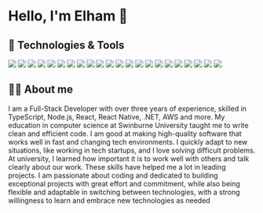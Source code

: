 # Hello, I'm Elham 👋

## 🔧 Technologies & Tools

![](https://img.shields.io/badge/Markup-HTML-informational?style=flat&logo=html5&logoColor=white&color=2bbc8a)
![](https://img.shields.io/badge/Style-CSS-informational?style=flat&logo=css3&logoColor=white&color=2bbc8a)
![](https://img.shields.io/badge/Code-JavaScript-informational?style=flat&logo=javascript&logoColor=white&color=2bbc8a)
![](https://img.shields.io/badge/Code-TypeScript-informational?style=flat&logo=typescript&logoColor=white&color=2bbc8a)
![](https://img.shields.io/badge/Code-Python-informational?style=flat&logo=python&logoColor=white&color=2bbc8a)
![](https://img.shields.io/badge/Code-Go-informational?style=flat&logo=go&logoColor=white&color=2bbc8a)
![](https://img.shields.io/badge/Code-CSharp-informational?style=flat&logo=c-sharp&logoColor=white&color=2bbc8a)
![](https://img.shields.io/badge/Library-React-informational?style=flat&logo=react&logoColor=white&color=2bbc8a)
![](https://img.shields.io/badge/Library-Redux-informational?style=flat&logo=redux&logoColor=white&color=2bbc8a)
![](https://img.shields.io/badge/Framework-Node.js-informational?style=flat&logo=node.js&logoColor=white&color=2bbc8a)
![](https://img.shields.io/badge/Framework-Express.js-informational?style=flat&logo=express&logoColor=white&color=2bbc8a)
![](https://img.shields.io/badge/Framework-Django-informational?style=flat&logo=django&logoColor=white&color=2bbc8a)
![](https://img.shields.io/badge/Query-GraphQL-informational?style=flat&logo=graphql&logoColor=white&color=2bbc8a)
![](https://img.shields.io/badge/DB-MySQL-informational?style=flat&logo=mysql&logoColor=white&color=2bbc8a)
![](https://img.shields.io/badge/DB-MongoDB-informational?style=flat&logo=mongodb&logoColor=white&color=2bbc8a)
![](https://img.shields.io/badge/DB-PostgreSQL-informational?style=flat&logo=postgresql&logoColor=white&color=2bbc8a)
![](https://img.shields.io/badge/Cloud-AWS-informational?style=flat&logo=amazon-aws&logoColor=white&color=2bbc8a)
![](https://img.shields.io/badge/Tools-Serverless-informational?style=flat&logo=serverless&logoColor=white&color=2bbc8a)
![](https://img.shields.io/badge/CI/CD-GitHub_Actions-informational?style=flat&logo=github-actions&logoColor=white&color=2bbc8a)
![](https://img.shields.io/badge/Container-Docker-informational?style=flat&logo=docker&logoColor=white&color=2bbc8a)
![](https://img.shields.io/badge/Testing-Jest-informational?style=flat&logo=jest&logoColor=white&color=2bbc8a)
![](https://img.shields.io/badge/Testing-Cypress-informational?style=flat&logo=cypress&logoColor=white&color=2bbc8a)

## 👨‍💻 About me
I am a Full-Stack Developer with over three years of experience, skilled in TypeScript, Node.js, React, React Native, .NET, AWS and more. My education in computer science at Swinburne University taught me to write clean and efficient code. I am good at making high-quality software that works well in fast and changing tech environments. I quickly adapt to new situations, like working in tech startups, and I love solving difficult problems. At university, I learned how important it is to work well with others and talk clearly about our work. These skills have helped me a lot in leading projects. I am passionate about coding and dedicated to building exceptional projects with great effort and commitment, while also being flexible and adaptable in switching between technologies, with a strong willingness to learn and embrace new technologies as needed



